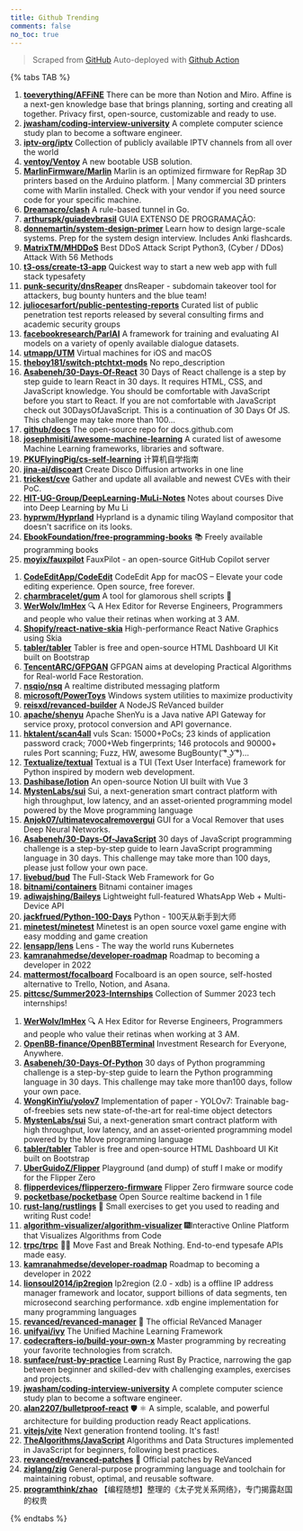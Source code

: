 ```yaml
---
title: Github Trending
comments: false
no_toc: true
---
```


> Scraped from [GitHub](https://github.com/trending)
Auto-deployed with [Github Action](https://docs.github.com/en/actions)

{% tabs TAB %}
<!-- tab Daily -->
1. [**toeverything/AFFiNE**](https://github.com/toeverything/AFFiNE)
There can be more than Notion and Miro. Affine is a next-gen knowledge base that brings planning, sorting and creating all together. Privacy first, open-source, customizable and ready to use.
2. [**jwasham/coding-interview-university**](https://github.com/jwasham/coding-interview-university)
A complete computer science study plan to become a software engineer.
3. [**iptv-org/iptv**](https://github.com/iptv-org/iptv)
Collection of publicly available IPTV channels from all over the world
4. [**ventoy/Ventoy**](https://github.com/ventoy/Ventoy)
A new bootable USB solution.
5. [**MarlinFirmware/Marlin**](https://github.com/MarlinFirmware/Marlin)
Marlin is an optimized firmware for RepRap 3D printers based on the Arduino platform. | Many commercial 3D printers come with Marlin installed. Check with your vendor if you need source code for your specific machine.
6. [**Dreamacro/clash**](https://github.com/Dreamacro/clash)
A rule-based tunnel in Go.
7. [**arthurspk/guiadevbrasil**](https://github.com/arthurspk/guiadevbrasil)
GUIA EXTENSO DE PROGRAMAÇÃO:
8. [**donnemartin/system-design-primer**](https://github.com/donnemartin/system-design-primer)
Learn how to design large-scale systems. Prep for the system design interview. Includes Anki flashcards.
9. [**MatrixTM/MHDDoS**](https://github.com/MatrixTM/MHDDoS)
Best DDoS Attack Script Python3, (Cyber / DDos) Attack With 56 Methods
10. [**t3-oss/create-t3-app**](https://github.com/t3-oss/create-t3-app)
Quickest way to start a new web app with full stack typesafety
11. [**punk-security/dnsReaper**](https://github.com/punk-security/dnsReaper)
dnsReaper - subdomain takeover tool for attackers, bug bounty hunters and the blue team!
12. [**juliocesarfort/public-pentesting-reports**](https://github.com/juliocesarfort/public-pentesting-reports)
Curated list of public penetration test reports released by several consulting firms and academic security groups
13. [**facebookresearch/ParlAI**](https://github.com/facebookresearch/ParlAI)
A framework for training and evaluating AI models on a variety of openly available dialogue datasets.
14. [**utmapp/UTM**](https://github.com/utmapp/UTM)
Virtual machines for iOS and macOS
15. [**theboy181/switch-ptchtxt-mods**](https://github.com/theboy181/switch-ptchtxt-mods)
No repo_description
16. [**Asabeneh/30-Days-Of-React**](https://github.com/Asabeneh/30-Days-Of-React)
30 Days of React challenge is a step by step guide to learn React in 30 days. It requires HTML, CSS, and JavaScript knowledge. You should be comfortable with JavaScript before you start to React. If you are not comfortable with JavaScript check out 30DaysOfJavaScript. This is a continuation of 30 Days Of JS. This challenge may take more than 100…
17. [**github/docs**](https://github.com/github/docs)
The open-source repo for docs.github.com
18. [**josephmisiti/awesome-machine-learning**](https://github.com/josephmisiti/awesome-machine-learning)
A curated list of awesome Machine Learning frameworks, libraries and software.
19. [**PKUFlyingPig/cs-self-learning**](https://github.com/PKUFlyingPig/cs-self-learning)
计算机自学指南
20. [**jina-ai/discoart**](https://github.com/jina-ai/discoart)
Create Disco Diffusion artworks in one line
21. [**trickest/cve**](https://github.com/trickest/cve)
Gather and update all available and newest CVEs with their PoC.
22. [**HIT-UG-Group/DeepLearning-MuLi-Notes**](https://github.com/HIT-UG-Group/DeepLearning-MuLi-Notes)
Notes about courses Dive into Deep Learning by Mu Li
23. [**hyprwm/Hyprland**](https://github.com/hyprwm/Hyprland)
Hyprland is a dynamic tiling Wayland compositor that doesn't sacrifice on its looks.
24. [**EbookFoundation/free-programming-books**](https://github.com/EbookFoundation/free-programming-books)
📚 Freely available programming books
25. [**moyix/fauxpilot**](https://github.com/moyix/fauxpilot)
FauxPilot - an open-source GitHub Copilot server
<!-- endtab -->
<!-- tab Weekly -->
1. [**CodeEditApp/CodeEdit**](https://github.com/CodeEditApp/CodeEdit)
CodeEdit App for macOS – Elevate your code editing experience. Open source, free forever.
2. [**charmbracelet/gum**](https://github.com/charmbracelet/gum)
A tool for glamorous shell scripts 🎀
3. [**WerWolv/ImHex**](https://github.com/WerWolv/ImHex)
🔍 A Hex Editor for Reverse Engineers, Programmers and people who value their retinas when working at 3 AM.
4. [**Shopify/react-native-skia**](https://github.com/Shopify/react-native-skia)
High-performance React Native Graphics using Skia
5. [**tabler/tabler**](https://github.com/tabler/tabler)
Tabler is free and open-source HTML Dashboard UI Kit built on Bootstrap
6. [**TencentARC/GFPGAN**](https://github.com/TencentARC/GFPGAN)
GFPGAN aims at developing Practical Algorithms for Real-world Face Restoration.
7. [**nsqio/nsq**](https://github.com/nsqio/nsq)
A realtime distributed messaging platform
8. [**microsoft/PowerToys**](https://github.com/microsoft/PowerToys)
Windows system utilities to maximize productivity
9. [**reisxd/revanced-builder**](https://github.com/reisxd/revanced-builder)
A NodeJS ReVanced builder
10. [**apache/shenyu**](https://github.com/apache/shenyu)
Apache ShenYu is a Java native API Gateway for service proxy, protocol conversion and API governance.
11. [**hktalent/scan4all**](https://github.com/hktalent/scan4all)
vuls Scan: 15000+PoCs; 23 kinds of application password crack; 7000+Web fingerprints; 146 protocols and 90000+ rules Port scanning; Fuzz, HW, awesome BugBounty( ͡° ͜ʖ ͡°)...
12. [**Textualize/textual**](https://github.com/Textualize/textual)
Textual is a TUI (Text User Interface) framework for Python inspired by modern web development.
13. [**Dashibase/lotion**](https://github.com/Dashibase/lotion)
An open-source Notion UI built with Vue 3
14. [**MystenLabs/sui**](https://github.com/MystenLabs/sui)
Sui, a next-generation smart contract platform with high throughput, low latency, and an asset-oriented programming model powered by the Move programming language
15. [**Anjok07/ultimatevocalremovergui**](https://github.com/Anjok07/ultimatevocalremovergui)
GUI for a Vocal Remover that uses Deep Neural Networks.
16. [**Asabeneh/30-Days-Of-JavaScript**](https://github.com/Asabeneh/30-Days-Of-JavaScript)
30 days of JavaScript programming challenge is a step-by-step guide to learn JavaScript programming language in 30 days. This challenge may take more than 100 days, please just follow your own pace.
17. [**livebud/bud**](https://github.com/livebud/bud)
The Full-Stack Web Framework for Go
18. [**bitnami/containers**](https://github.com/bitnami/containers)
Bitnami container images
19. [**adiwajshing/Baileys**](https://github.com/adiwajshing/Baileys)
Lightweight full-featured WhatsApp Web + Multi-Device API
20. [**jackfrued/Python-100-Days**](https://github.com/jackfrued/Python-100-Days)
Python - 100天从新手到大师
21. [**minetest/minetest**](https://github.com/minetest/minetest)
Minetest is an open source voxel game engine with easy modding and game creation
22. [**lensapp/lens**](https://github.com/lensapp/lens)
Lens - The way the world runs Kubernetes
23. [**kamranahmedse/developer-roadmap**](https://github.com/kamranahmedse/developer-roadmap)
Roadmap to becoming a developer in 2022
24. [**mattermost/focalboard**](https://github.com/mattermost/focalboard)
Focalboard is an open source, self-hosted alternative to Trello, Notion, and Asana.
25. [**pittcsc/Summer2023-Internships**](https://github.com/pittcsc/Summer2023-Internships)
Collection of Summer 2023 tech internships!
<!-- endtab -->
<!-- tab Monthly -->
1. [**WerWolv/ImHex**](https://github.com/WerWolv/ImHex)
🔍 A Hex Editor for Reverse Engineers, Programmers and people who value their retinas when working at 3 AM.
2. [**OpenBB-finance/OpenBBTerminal**](https://github.com/OpenBB-finance/OpenBBTerminal)
Investment Research for Everyone, Anywhere.
3. [**Asabeneh/30-Days-Of-Python**](https://github.com/Asabeneh/30-Days-Of-Python)
30 days of Python programming challenge is a step-by-step guide to learn the Python programming language in 30 days. This challenge may take more than100 days, follow your own pace.
4. [**WongKinYiu/yolov7**](https://github.com/WongKinYiu/yolov7)
Implementation of paper - YOLOv7: Trainable bag-of-freebies sets new state-of-the-art for real-time object detectors
5. [**MystenLabs/sui**](https://github.com/MystenLabs/sui)
Sui, a next-generation smart contract platform with high throughput, low latency, and an asset-oriented programming model powered by the Move programming language
6. [**tabler/tabler**](https://github.com/tabler/tabler)
Tabler is free and open-source HTML Dashboard UI Kit built on Bootstrap
7. [**UberGuidoZ/Flipper**](https://github.com/UberGuidoZ/Flipper)
Playground (and dump) of stuff I make or modify for the Flipper Zero
8. [**flipperdevices/flipperzero-firmware**](https://github.com/flipperdevices/flipperzero-firmware)
Flipper Zero firmware source code
9. [**pocketbase/pocketbase**](https://github.com/pocketbase/pocketbase)
Open Source realtime backend in 1 file
10. [**rust-lang/rustlings**](https://github.com/rust-lang/rustlings)
🦀 Small exercises to get you used to reading and writing Rust code!
11. [**algorithm-visualizer/algorithm-visualizer**](https://github.com/algorithm-visualizer/algorithm-visualizer)
🎆Interactive Online Platform that Visualizes Algorithms from Code
12. [**trpc/trpc**](https://github.com/trpc/trpc)
🧙‍♀️ Move Fast and Break Nothing. End-to-end typesafe APIs made easy.
13. [**kamranahmedse/developer-roadmap**](https://github.com/kamranahmedse/developer-roadmap)
Roadmap to becoming a developer in 2022
14. [**lionsoul2014/ip2region**](https://github.com/lionsoul2014/ip2region)
Ip2region (2.0 - xdb) is a offline IP address manager framework and locator, support billions of data segments, ten microsecond searching performance. xdb engine implementation for many programming languages
15. [**revanced/revanced-manager**](https://github.com/revanced/revanced-manager)
💊 The official ReVanced Manager
16. [**unifyai/ivy**](https://github.com/unifyai/ivy)
The Unified Machine Learning Framework
17. [**codecrafters-io/build-your-own-x**](https://github.com/codecrafters-io/build-your-own-x)
Master programming by recreating your favorite technologies from scratch.
18. [**sunface/rust-by-practice**](https://github.com/sunface/rust-by-practice)
Learning Rust By Practice, narrowing the gap between beginner and skilled-dev with challenging examples, exercises and projects.
19. [**jwasham/coding-interview-university**](https://github.com/jwasham/coding-interview-university)
A complete computer science study plan to become a software engineer.
20. [**alan2207/bulletproof-react**](https://github.com/alan2207/bulletproof-react)
🛡️ ⚛️ A simple, scalable, and powerful architecture for building production ready React applications.
21. [**vitejs/vite**](https://github.com/vitejs/vite)
Next generation frontend tooling. It's fast!
22. [**TheAlgorithms/JavaScript**](https://github.com/TheAlgorithms/JavaScript)
Algorithms and Data Structures implemented in JavaScript for beginners, following best practices.
23. [**revanced/revanced-patches**](https://github.com/revanced/revanced-patches)
🧩 Official patches by ReVanced
24. [**ziglang/zig**](https://github.com/ziglang/zig)
General-purpose programming language and toolchain for maintaining robust, optimal, and reusable software.
25. [**programthink/zhao**](https://github.com/programthink/zhao)
【编程随想】整理的《太子党关系网络》，专门揭露赵国的权贵
<!-- endtab -->
{% endtabs %}

